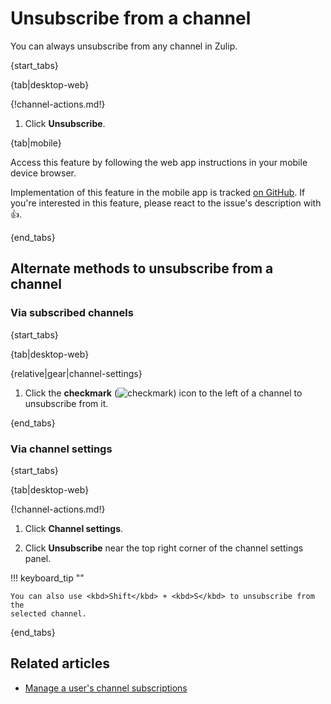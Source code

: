 # Unsubscribe from a channel

You can always unsubscribe from any channel in Zulip.

{start_tabs}

{tab|desktop-web}

{!channel-actions.md!}

1. Click **Unsubscribe**.

{tab|mobile}

Access this feature by following the web app instructions in your
mobile device browser.

Implementation of this feature in the mobile app is tracked [on
GitHub](https://github.com/zulip/zulip-flutter/issues/1224). If
you're interested in this feature, please react to the issue's
description with 👍.

{end_tabs}

## Alternate methods to unsubscribe from a channel

### Via subscribed channels

{start_tabs}

{tab|desktop-web}

{relative|gear|channel-settings}

1. Click the **checkmark**
   (<img src="/static/images/help/desktop-web-check-icon.svg" alt="checkmark" class="help-center-icon"/>)
   icon to the left of a channel to unsubscribe from it.

{end_tabs}

### Via channel settings

{start_tabs}

{tab|desktop-web}

{!channel-actions.md!}

1. Click **Channel settings**.

1. Click **Unsubscribe** near the top right corner of the channel settings panel.

!!! keyboard_tip ""

    You can also use <kbd>Shift</kbd> + <kbd>S</kbd> to unsubscribe from the
    selected channel.

{end_tabs}

## Related articles

* [Manage a user's channel subscriptions](/help/manage-user-channel-subscriptions)
